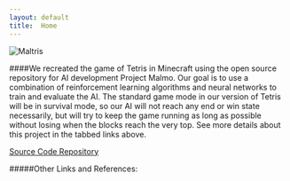 ```yaml
---
layout: default
title:  Home
---
```


![](https://github.com/julia-tong/Maltris/blob/master/images/tetrisphoto2.png?raw=true "Maltris")

####We recreated the game of Tetris in Minecraft using the open source repository for AI development Project Malmo. Our goal is to use a combination of reinforcement learning algorithms and neural networks to train and evaluate the AI. The standard game mode in our version of Tetris will be in survival mode, so our AI will not reach any end or win state necessarily, but will try to keep the game running as long as possible without losing when the blocks reach the very top.  See more details about this project in the tabbed links above.

[Source Code Repository][quickref1]

[quickref1]: https://github.com/julia-tong/Maltris

#####Other Links and References:

[](https://github.com/Microsoft/malmo)
[](https://gist.github.com/silvasur/565419)